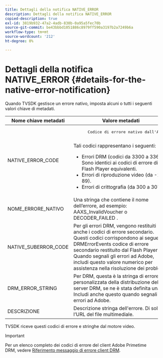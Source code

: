 ```yaml
---
title: Dettagli della notifica NATIVE_ERROR
description: Dettagli della notifica NATIVE_ERROR
copied-description: true
exl-id: 3819b932-47a2-4adb-830b-0a95a5fec70b
source-git-commit: be43bbbd1051886c8979ff590a3197b2a7249b6a
workflow-type: tm+mt
source-wordcount: '212'
ht-degree: 0%

---
```


# Dettagli della notifica NATIVE_ERROR {#details-for-the-native-error-notification}

Quando TVSDK gestisce un errore nativo, imposta alcuni o tutti i seguenti valori chiave di metadati.

<table id="table_86A21619515B435DBB65DC4DFBB64B29"> 
 <thead> 
  <tr> 
   <th colname="col1" class="entry"> Nome chiave metadati </th> 
   <th colname="col2" class="entry"> Valore metadati </th> 
  </tr> 
 </thead>
 <tbody> 
  <tr> 
   <td colname="col1"> <span class="codeph"> NATIVE_ERROR_CODE </span> </td> 
   <td colname="col2"> 
    <pre>
      Codice di errore nativo dall'AVE. 
    </pre> Tali codici rappresentano i seguenti: 
    <ul id="ul_330C626DE27B45A09E8851CC24768A07"> 
     <li id="li_0845A9BBB55545BDB49BD4F4802C0E54">Errori DRM (codici da 3300 a 3367). Sono identici ai codici di errore di Flash Player equivalenti. </li> 
     <li id="li_98A571480C154CF0AE1DC101FF0834C4">Errori di riproduzione video (da -1 a 89). </li> 
     <li id="li_D7C19955DEF94DA88B822C8C57D6D2F4">Errori di crittografia (da 300 a 307). </li> 
    </ul> </td> 
  </tr> 
  <tr> 
   <td colname="col1"> <span class="codeph"> NOME_ERRORE_NATIVO </span> </td> 
   <td colname="col2"> Una stringa che contiene il nome dell’errore, ad esempio: <span class="codeph"> AAXS_InvalidVoucher </span> o <span class="codeph"> DECODER_FAILED </span>. </td> 
  </tr> 
  <tr> 
   <td colname="col1"> <span class="codeph"> NATIVE_SUBERROR_CODE </span> </td> 
   <td colname="col2"> Per gli errori DRM, vengono restituiti anche i codici di errore secondario. Questi codici corrispondono ai seguenti <span class="codeph"> DRMErrorEvents </span> codice di errore secondario restituito dal Flash Player. Quando segnali gli errori ad Adobe, includi questo valore numerico per assistenza nella risoluzione dei problemi. </td> 
  </tr> 
  <tr> 
   <td colname="col1"> <span class="codeph"> DRM_ERROR_STRING </span> </td> 
   <td colname="col2"> Per DRM, questa è la stringa di errore personalizzata della distribuzione del server DRM, se ne è stata definita una. Includi anche questo quando segnali errori ad Adobe. </td> 
  </tr> 
  <tr> 
   <td colname="col1"> <span class="codeph"> DESCRIZIONE </span> </td> 
   <td colname="col2"> Descrizione stringa dell'errore. Di solito l’URL del file multimediale. </td> 
  </tr> 
 </tbody> 
</table>

TVSDK riceve questi codici di errore e stringhe dal motore video.

>[!IMPORTANT]
>
>Per un elenco completo dei codici di errore del client Adobe Primetime DRM, vedere [Riferimento messaggio di errore client DRM](https://helpx.adobe.com/content/dam/help/en/primetime/drm/drm_client_error_message_reference.pdf).
